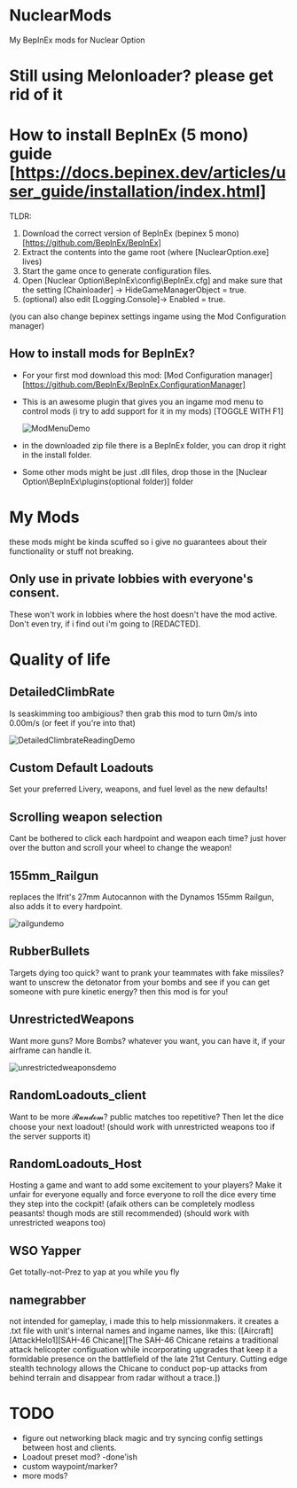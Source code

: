 # NuclearMods
My BepInEx mods for Nuclear Option

# Still using Melonloader? please get rid of it

# How to install BepInEx (5 mono) guide [https://docs.bepinex.dev/articles/user_guide/installation/index.html]

TLDR:
1. Download the correct version of BepInEx (bepinex 5 mono) [https://github.com/BepInEx/BepInEx]
2. Extract the contents into the game root (where [NuclearOption.exe] lives)
3. Start the game once to generate configuration files.
4. Open [Nuclear Option\BepInEx\config\BepInEx.cfg] and make sure that the setting [Chainloader]
 -> HideGameManagerObject = true.
5. (optional) also edit [Logging.Console]-> Enabled = true.

(you can also change bepinex settings ingame using the Mod Configuration manager)


## How to install mods for BepInEx?
- For your first mod download this mod: [Mod Configuration manager][https://github.com/BepInEx/BepInEx.ConfigurationManager]
- This is an awesome plugin that gives you an ingame mod menu to control mods (i try to add support for it in my mods) [TOGGLE WITH F1]

  ![ModMenuDemo](https://github.com/user-attachments/assets/6ee561c4-f2ac-4798-9896-a3dc8bca9714)
  
- in the downloaded zip file there is a BepInEx folder, you can drop it right in the install folder.
- Some other mods might be just .dll files, drop those in the [Nuclear Option\BepInEx\plugins\(optional folder)] folder

# My Mods
these mods might be kinda scuffed so i give no guarantees about their functionality or stuff not breaking.

## Only use in private lobbies with everyone's consent.
These won't work in lobbies where the host doesn't have the mod active. Don't even try, if i find out i'm going to [REDACTED].

# Quality of life
## DetailedClimbRate
Is seaskimming too ambigious? then grab this mod to turn 0m/s into 0.00m/s (or feet if you're into that)

![DetailedClimbrateReadingDemo](https://github.com/user-attachments/assets/01976472-8195-40bd-b43a-3ad231a3c60f)

## Custom Default Loadouts
Set your preferred Livery, weapons, and fuel level as the new defaults! 

## Scrolling weapon selection
Cant be bothered to click each hardpoint and weapon each time? just hover over the button and scroll your wheel to change the weapon!

## 155mm_Railgun
replaces the Ifrit's 27mm Autocannon with the Dynamos 155mm Railgun, also adds it to every hardpoint.

![railgundemo](https://github.com/user-attachments/assets/dfc22fc2-e855-4fea-88db-269287ffe446)

## RubberBullets
Targets dying too quick? want to prank your teammates with fake missiles? want to unscrew the detonator from your bombs and see if you can get someone with pure kinetic energy? then this mod is for you!

## UnrestrictedWeapons
Want more guns? More Bombs? whatever you want, you can have it, if your airframe can handle it. 

![unrestrictedweaponsdemo](https://github.com/user-attachments/assets/9d16515a-b27e-448f-b571-c3d476d4c337)

## RandomLoadouts_client
Want to be more 𝓡𝓪𝓷𝓭𝓸𝓶? public matches too repetitive? Then let the dice choose your next loadout! (should work with unrestricted weapons too if the server supports it)

## RandomLoadouts_Host
Hosting a game and want to add some excitement to your players? Make it unfair for everyone equally and force everyone to roll the dice every time they step into the cockpit! (afaik others can be completely modless peasants! though mods are still recommended) (should work with unrestricted weapons too)

## WSO Yapper
Get totally-not-Prez to yap at you while you fly

## namegrabber
not intended for gameplay, i made this to help missionmakers. it creates a .txt file with unit's internal names and ingame names, like this: ([Aircraft][AttackHelo1][SAH-46 Chicane][The SAH-46 Chicane retains a traditional attack helicopter configuation while incorporating upgrades that keep it a formidable presence on the battlefield of the late 21st Century. Cutting edge stealth technology allows the Chicane to conduct pop-up attacks from behind terrain and disappear from radar without a trace.])

# TODO
- figure out networking black magic and try syncing config settings between host and clients.
- Loadout preset mod? -done'ish
- custom waypoint/marker?
- more mods?
